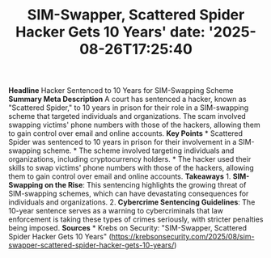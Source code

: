﻿---
title: "SIM-Swapper, Scattered Spider Hacker Gets 10 Years'
date: '2025-08-26T17:25:40"
category: "Markets"
summary: ""
slug: "simswapper scattered spider hacker gets 10 years"
source_urls:
  - "https://krebsonsecurity.com/2025/08/sim-swapper-scattered-spider-hacker-gets-10-years/"
seo:
  title: "SIM-Swapper, Scattered Spider Hacker Gets 10 Years | Hash n Hedge'
  description: '"
  keywords: ["news", "markets", "brief"]
---
**Headline** Hacker Sentenced to 10 Years for SIM-Swapping Scheme  **Summary Meta Description** A court has sentenced a hacker, known as "Scattered Spider," to 10 years in prison for their role in a SIM-swapping scheme that targeted individuals and organizations. The scam involved swapping victims' phone numbers with those of the hackers, allowing them to gain control over email and online accounts.  **Key Points**  * Scattered Spider was sentenced to 10 years in prison for their involvement in a SIM-swapping scheme. * The scheme involved targeting individuals and organizations, including cryptocurrency holders. * The hacker used their skills to swap victims' phone numbers with those of the hackers, allowing them to gain control over email and online accounts.  **Takeaways**  1. **SIM-Swapping on the Rise**: This sentencing highlights the growing threat of SIM-swapping schemes, which can have devastating consequences for individuals and organizations. 2. **Cybercrime Sentencing Guidelines**: The 10-year sentence serves as a warning to cybercriminals that law enforcement is taking these types of crimes seriously, with stricter penalties being imposed.  **Sources** * Krebs on Security: "SIM-Swapper, Scattered Spider Hacker Gets 10 Years" (https://krebsonsecurity.com/2025/08/sim-swapper-scattered-spider-hacker-gets-10-years/) 
